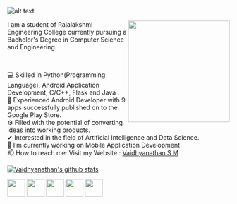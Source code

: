 <!--
**smv1999/smv1999** is a ✨ _special_ ✨ repository because its `README.md` (this file) appears on your GitHub profile.
-->

 ![alt text](https://raw.githubusercontent.com/smv1999/smv1999/master/banner_image.jpg)
 
 <img align='right' src="https://raw.githubusercontent.com/smv1999/smv1999/master/profile_image1.jpg" width="230" />




I am a student of Rajalakshmi Engineering College currently pursuing a Bachelor's Degree in Computer Science and Engineering.

<a href="https://sourcerer.io/smv1999"><img src="https://img.shields.io/badge/HTML-522%20commits-orange.svg" alt=""></a>
<a href="https://sourcerer.io/smv1999"><img src="https://img.shields.io/badge/Python-193%20commits-orange.svg" alt=""></a>
<a href="https://sourcerer.io/smv1999"><img src="https://img.shields.io/badge/C++-55%20commits-orange.svg" alt=""></a>
<a href="https://sourcerer.io/smv1999"><img src="https://img.shields.io/badge/JavaScript-45%20commits-orange.svg" alt=""></a>
<a href="https://sourcerer.io/smv1999"><img src="https://img.shields.io/badge/C-43%20commits-orange.svg" alt=""></a>
<a href="https://sourcerer.io/smv1999"><img src="https://img.shields.io/badge/PHP-29%20commits-orange.svg" alt=""></a>
<a href="https://sourcerer.io/smv1999"><img src="https://img.shields.io/badge/Java-18%20commits-orange.svg" alt=""></a>
<a href="https://sourcerer.io/smv1999"><img src="https://img.shields.io/badge/CSS-12%20commits-orange.svg" alt=""></a>


💻 Skilled in Python(Programming Language), Android Application Development, C/C++, Flask and Java .\
📱 Experienced Android Developer with 9 apps successfully published on to the Google Play Store.\
⚙️ Filled with the potential of converting ideas into working products.\
✔ Interested in the field of Artificial Intelligence and Data Science.\
🔭 I’m currently working on Mobile Application Development\
📫 How to reach me: Visit my Website : <a href="http://vaidhyanathansm.tech/">Vaidhyanathan S M</a>


[![Vaidhyanathan's github stats](https://github-readme-stats.vercel.app/api?username=smv1999&show_icons=true&theme=tokyonight)](https://github.com/smv1999/github-readme-stats)

<a href="https://www.linkedin.com/in/vaidhyanathansm/"><img src="https://raw.githubusercontent.com/smv1999/smv1999/master/logos/linkedin.png" width="40" /></a>
<a href="https://github.com/smv1999"><img src="https://raw.githubusercontent.com/smv1999/smv1999/master/logos/github-logo.png" width="40" /></a>
<a href="mailto:vaidhyanathan.sm@gmail.com"><img src="https://raw.githubusercontent.com/smv1999/smv1999/master/logos/google-plus.png" width="40" /></a>
<a href="https://www.instagram.com/vaidhyanathan.sm"><img src="https://raw.githubusercontent.com/smv1999/smv1999/master/logos/instagram.png" width="40" /></a>
<a href="https://play.google.com/store/apps/developer?id=Programmers+Gateway"><img src="https://raw.githubusercontent.com/smv1999/smv1999/master/logos/play-store.png" width="40" /></a>



